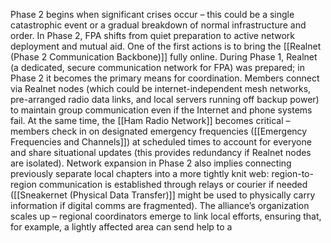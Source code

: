 Phase 2 begins when significant crises occur – this could be a single catastrophic event or a gradual breakdown of normal infrastructure and order. In Phase 2, FPA shifts from quiet preparation to active network deployment and mutual aid. One of the first actions is to bring the [[Realnet (Phase 2 Communication Backbone)]] fully online. During Phase 1, Realnet (a dedicated, secure communication network for FPA) was prepared; in Phase 2 it becomes the primary means for coordination. Members connect via Realnet nodes (which could be internet-independent mesh networks, pre-arranged radio data links, and local servers running off backup power) to maintain group communication even if the Internet and phone systems fail. At the same time, the [[Ham Radio Network]] becomes critical – members check in on designated emergency frequencies ([[Emergency Frequencies and Channels]]) at scheduled times to account for everyone and share situational updates (this provides redundancy if Realnet nodes are isolated). Network expansion in Phase 2 also implies connecting previously separate local chapters into a more tightly knit web: region-to-region communication is established through relays or courier if needed ([[Sneakernet (Physical Data Transfer)]] might be used to physically carry information if digital comms are fragmented). The alliance’s organization scales up – regional coordinators emerge to link local efforts, ensuring that, for example, a lightly affected area can send help to a
